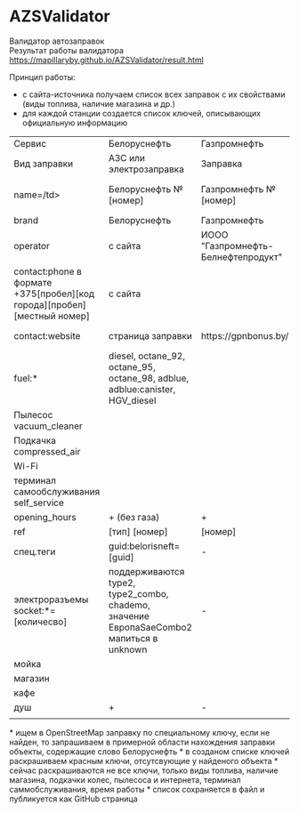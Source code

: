 # AZSValidator
Валидатор автозаправок  
Результат работы валидатора https://mapillaryby.github.io/AZSValidator/result.html  

Принцип работы:  
* с сайта-источника  получаем список всех заправок с их свойствами (виды топлива, наличие магазина и др.)
* для каждой станции создается список ключей, описывающих официальную информацию
<table>
   <tr>
      <td>Сервис</td><td>Белоруснефть</td><td>Газпромнефть</td><td>Tatneft</td><td>Лукойл</td>
   </tr>
   <tr><td>Вид заправки</td><td>АЗС или электрозаправка</td><td>Заправка</td><td>Заправка</td><td>Заправка</td></tr>
   <tr><td>name=/td><td>Белоруснефть №[номер]</td><td>Газпромнефть №[номер]</td><td>Татнефть №[номер]</td><td>Лукойл  №[номер]</td></tr>
   <tr><td>brand</td><td>Белоруснефть</td><td>Газпромнефть</td><td>Tatneft</td><td>Лукойл</td></tr>
   <tr><td>operator</td><td>с сайта</td><td>ИООО "Газпромнефть-Белнефтепродукт"</td><td>ИООО "Татбелнефтепродукт"</td><td>с сайта</td></tr>
   <tr><td>contact:phone в формате +375[пробел][код города][пробел][местный номер]</td><td>с сайта</td><td></td><td></td><td></td></tr>
   <tr><td>contact:website</td><td>страница заправки</td><td>https://gpnbonus.by/</td><td>https://tatbelneft.by/azs/spisok-azs/</td><td>страница заправки</td></tr>
   <tr><td>fuel:*</td><td>diesel, octane_92, octane_95, octane_98, adblue, adblue:canister, HGV_diesel</td>
                      <td></td><td></td><td></td></tr>
   <tr><td>Пылесос vacuum_cleaner</td><td></td><td></td><td></td><td></td></tr>
   <tr><td>Подкачка compressed_air</td><td></td><td></td><td></td><td></td></tr>
   <tr><td>Wi-Fi</td><td></td><td></td><td></td><td></td></tr>
   <tr><td>терминал самообслуживания self_service</td><td></td><td></td><td></td><td></td></tr>
   <tr><td>opening_hours</td><td>+ (без газа)</td><td>+</td><td>-</td><td>+</td></tr>
   <tr><td>ref</td><td>[тип] [номер]</td><td>[номер]</td><td>[номер]</td><td>[номер]</td></tr>
   <tr><td>спец.теги</td><td>guid:belorisneft=[guid]</td><td>-</td><td>-</td><td>-</td></tr>
   <tr><td>электроразъемы socket:*=[количесво]</td><td>поддерживаются type2, type2_combo, chademo, значение ЕвропаSaeCombo2 мапиться в unknown</td><td>-</td><td>-</td><td>-</td></tr>
   <tr><td>мойка</td><td></td><td></td><td></td><td></td></tr>
   <tr><td>магазин</td><td></td><td></td><td></td><td></td></tr>
   <tr><td>кафе</td><td></td><td></td><td></td><td></td></tr>
   <tr><td>душ</td><td>+</td><td>-</td><td>+</td><td>-</td></tr>
   <tr><td></td><td></td><td></td><td></td><td></td></tr>
   </table>  
* ищем в OpenStreetMap заправку по специальному ключу, если не найден, то запрашиваем в примерной области нахождения заправки объекты, содержащие слово Белоруснефть
* в созданом списке ключей раскрашиваем красным ключи, отсутсвующие у найденого объекта 
    * сейчас раскрашиваются не все ключи, только виды топлива, наличие магазина, подкачки колес, пылесоса и интернета, терминал саммобслуживания, время работы
* список сохраняется в файл и публикуется как GitHub страница

